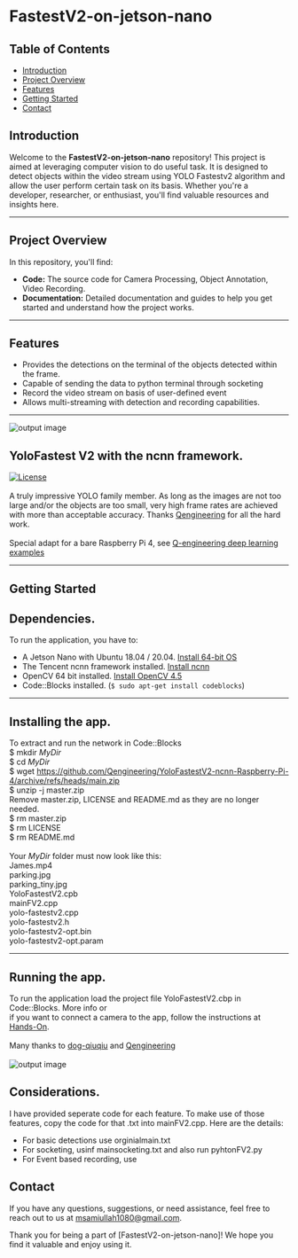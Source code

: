# FastestV2-on-jetson-nano


## Table of Contents

- [Introduction](#introduction)
- [Project Overview](#project-overview)
- [Features](#features)
- [Getting Started](#getting-started)
- [Contact](#contact)


## Introduction

Welcome to the **FastestV2-on-jetson-nano** repository! This project is aimed at leveraging computer vision to do useful task. It is designed to detect objects within the video stream using YOLO Fastestv2 algorithm and allow the user perform certain task on its basis. Whether you're a developer, researcher, or enthusiast, you'll find valuable resources and insights here.

------------

## Project Overview

In this repository, you'll find:

- **Code:** The source code for Camera Processing, Object Annotation, Video Recording.
- **Documentation:** Detailed documentation and guides to help you get started and understand how the project works.

------------

## Features

- Provides the detections on the terminal of the objects detected within the frame.
- Capable of sending the data to python terminal through socketing
- Record the video stream on basis of user-defined event
- Allows multi-streaming with detection and recording capabilities.

------------

![output image]( https://qengineering.eu/images/test_parkFV2.jpg )

## YoloFastest V2 with the ncnn framework. <br/>
[![License](https://img.shields.io/badge/License-BSD%203--Clause-blue.svg)](https://opensource.org/licenses/BSD-3-Clause)<br/><br/>
A truly impressive YOLO family member. As long as the images are not too large and/or the objects are too small, very high frame rates are achieved with more than acceptable accuracy. Thanks [Qengineering](https://github.com/Qengineering/YoloFastestV2-ncnn-Raspberry-Pi-4) for all the hard work.<br/><br/>
Special adapt for a bare Raspberry Pi 4, see [Q-engineering deep learning examples](https://qengineering.eu/deep-learning-examples-on-raspberry-32-64-os.html)

------------



## Getting Started

## Dependencies.
To run the application, you have to:
- A Jetson Nano with Ubuntu 18.04 / 20.04. [Install 64-bit OS](https://qengineering.eu/install-raspberry-64-os.html) <br/>
- The Tencent ncnn framework installed. [Install ncnn](https://qengineering.eu/install-ncnn-on-raspberry-pi-4.html) <br/>
- OpenCV 64 bit installed. [Install OpenCV 4.5](https://qengineering.eu/install-opencv-4.5-on-raspberry-64-os.html) <br/>
- Code::Blocks installed. (```$ sudo apt-get install codeblocks```)

------------

## Installing the app.
To extract and run the network in Code::Blocks <br/>
$ mkdir *MyDir* <br/>
$ cd *MyDir* <br/>
$ wget https://github.com/Qengineering/YoloFastestV2-ncnn-Raspberry-Pi-4/archive/refs/heads/main.zip <br/>
$ unzip -j master.zip <br/>
Remove master.zip, LICENSE and README.md as they are no longer needed. <br/> 
$ rm master.zip <br/>
$ rm LICENSE <br/>
$ rm README.md <br/> <br/>
Your *MyDir* folder must now look like this: <br/> 
James.mp4 <br/>
parking.jpg <br/>
parking_tiny.jpg <br/>
YoloFastestV2.cpb <br/>
mainFV2.cpp <br/>
yolo-fastestv2.cpp <br/>
yolo-fastestv2.h <br/>
yolo-fastestv2-opt.bin <br/>
yolo-fastestv2-opt.param <br/>

------------

## Running the app.
To run the application load the project file YoloFastestV2.cbp in Code::Blocks. More info or<br/> 
if you want to connect a camera to the app, follow the instructions at [Hands-On](https://qengineering.eu/deep-learning-examples-on-raspberry-32-64-os.html#HandsOn).<br/><br/>
Many thanks to [dog-qiuqiu](https://github.com/dog-qiuqiu/Yolo-FastestV2) and [Qengineering](https://github.com/Qengineering/YoloFastestV2-ncnn-Raspberry-Pi-4) <br/><br/>
![output image]( https://qengineering.eu/images/Test_YoloF.jpg )<br/>


## Considerations.
I have provided seperate code for each feature. To make use of those features, copy the code for that .txt into mainFV2.cpp. Here are the details:
  - For basic detections use orginialmain.txt <br/>
  - For socketing, usinf mainsocketing.txt and also run pyhtonFV2.py <br/>
  - For Event based recording, use <br/>

## Contact

If you have any questions, suggestions, or need assistance, feel free to reach out to us at msamiullah1080@gmail.com.

Thank you for being a part of [FastestV2-on-jetson-nano]! We hope you find it valuable and enjoy using it.

